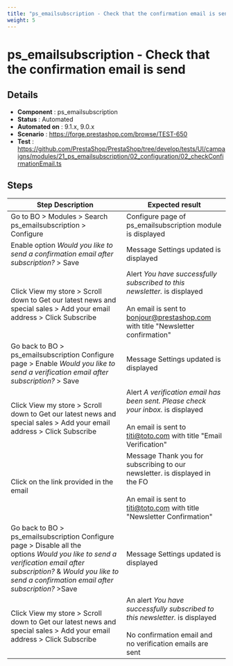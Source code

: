 ```yaml
---
title: "ps_emailsubscription - Check that the confirmation email is send"
weight: 5
---
```


# ps_emailsubscription - Check that the confirmation email is send
## Details
* **Component** : ps_emailsubscription
* **Status** : Automated
* **Automated on** : 9.1.x, 9.0.x
* **Scenario** : https://forge.prestashop.com/browse/TEST-650
* **Test** : https://github.com/PrestaShop/PrestaShop/tree/develop/tests/UI/campaigns/modules/21_ps_emailsubscription/02_configuration/02_checkConfirmationEmail.ts

## Steps
| Step Description | Expected result |
| ----- | ----- |
| Go to BO > Modules > Search ps_emailsubscription > Configure | Configure page of ps_emailsubscription module is displayed |
| Enable option _Would you like to send a confirmation email after subscription?_ > Save | Message Settings updated is displayed |
| Click View my store > Scroll down to Get our latest news and special sales > Add your email address > Click Subscribe | Alert _You have successfully subscribed to this newsletter._ is displayed<br><br>An email is sent to bonjour@prestashop.com with title "Newsletter confirmation" |
| Go back to BO > ps_emailsubscription Configure page > Enable _Would you like to send a verification email after subscription?_ > Save | Message Settings updated is displayed |
| Click View my store > Scroll down to Get our latest news and special sales > Add your email address > Click Subscribe | Alert _A verification email has been sent. Please check your inbox._ is displayed<br><br>An email is sent to titi@toto.com with title "Email Verification" |
| Click on the link provided in the email | Message Thank you for subscribing to our newsletter. is displayed in the FO<br><br>An email is sent to titi@toto.com with title "Newsletter Confirmation" |
| Go back to BO > ps_emailsubscription Configure page > Disable all the options _Would you like to send a verification email after subscription?_ & _Would you like to send a confirmation email after subscription?_ >Save | Message Settings updated is displayed |
| Click View my store > Scroll down to Get our latest news and special sales > Add your email address > Click Subscribe | An alert _You have successfully subscribed to this newsletter._ is displayed<br><br>No confirmation email and no verification emails are sent |
